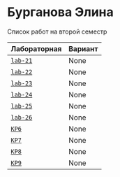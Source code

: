 # Бурганова Элина
<summary>Список работ на второй семестр</summary>


| **Лабораторная**                                                              | **Вариант**                       |
|-------------------------------------------------------------------------------|-----------------------------------|
| [`lab-21`](https://github.com/Maxsmile123/MAI_109B_22/tree/main/Burganova/lab21) | None                              |
| [`lab-22`](https://github.com/Maxsmile123/MAI_109B_22/tree/main/Burganova/lab22) | None   |
| [`lab-23`](https://github.com/Maxsmile123/MAI_109B_22/tree/main/Burganova/lab23) | None                   |
| [`lab-24`](https://github.com/Maxsmile123/MAI_109B_22/tree/main/Burganova/lab24) | None                |
| [`lab-25`](https://github.com/Maxsmile123/MAI_109B_22/tree/main/Burganova/lab25) | None                 |
| [`lab-26`](https://github.com/Maxsmile123/MAI_109B_22/tree/main/Burganova/lab26) | None |
| [`KP6`](https://github.com/Maxsmile123/MAI_109B_22/tree/main/Burganova/KP6)      | None                  |
| [`KP7`](https://github.com/Maxsmile123/MAI_109B_22/tree/main/Burganova/KP7)      | None                  |
| [`KP8`](https://github.com/Maxsmile123/MAI_109B_22/tree/main/Burganova/KP8)      | None                 |
| [`KP9`](https://github.com/Maxsmile123/MAI_109B_22/tree/main/Burganova/KP9)      | None                  |


